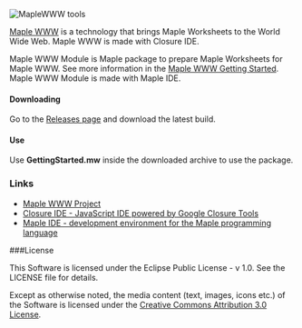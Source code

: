 ![MapleWWW tools](http://digi-area.com/images/light/maplewww/logo.png)

[Maple WWW](http://digi-area.com/light/MapleWWW/) is a technology that brings Maple Worksheets to the World Wide Web. Maple WWW is made with Closure IDE. 

Maple WWW Module is Maple package to prepare Maple Worksheets for Maple WWW. See more information in the [Maple WWW Getting Started](http://digi-area.com/light/MapleWWW/getting-started.php). Maple WWW Module is made with Maple IDE.

#### Downloading

Go to the [Releases page](https://github.com/DigiArea/maple-www-module/releases) and download the latest build.

#### Use

Use **GettingStarted.mw** inside the downloaded archive to use the package.

### Links
 
 - [Maple WWW Project](http://digi-area.com/light/MapleWWW/)
 - [Closure IDE - JavaScript IDE powered by Google Closure Tools](http://digi-area.com/ClosureIDE/)
 - [Maple IDE - development environment for the Maple programming language](http://digi-area.com/CasStudio/Maple/)

###License

This Software is licensed under the Eclipse Public License - v 1.0. See the LICENSE file for details.

Except as otherwise noted, the media content (text, images, icons etc.) of the Software is licensed under the 
[Creative Commons Attribution 3.0 License](http://creativecommons.org/licenses/by/3.0/).
